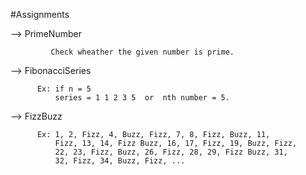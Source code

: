 #Assignments

--> PrimeNumber 
             
             Check wheather the given number is prime.

--> FibonacciSeries
            
          Ex: if n = 5 
              series = 1 1 2 3 5  or  nth number = 5.
                
--> FizzBuzz
          
          Ex: 1, 2, Fizz, 4, Buzz, Fizz, 7, 8, Fizz, Buzz, 11, 
              Fizz, 13, 14, Fizz Buzz, 16, 17, Fizz, 19, Buzz, Fizz,
              22, 23, Fizz, Buzz, 26, Fizz, 28, 29, Fizz Buzz, 31, 
              32, Fizz, 34, Buzz, Fizz, ...                
              
             